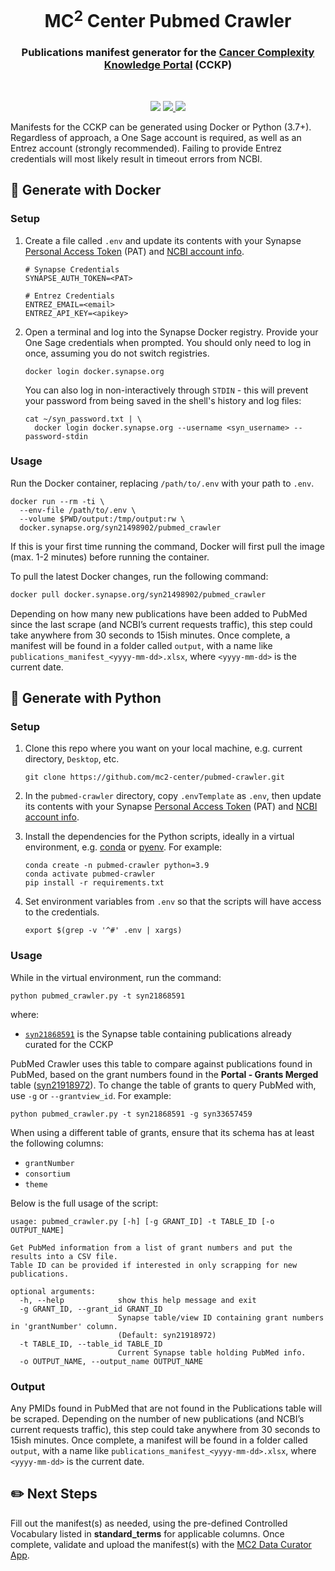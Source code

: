 <h1 align="center">
  MC<sup>2</sup> Center Pubmed Crawler
</h1>

<h3 align="center">
  Publications manifest generator for the 
  <a href="https://cancercomplexity.synapse.org/" target="_blank">Cancer Complexity Knowledge Portal</a> 
  (CCKP)
</h3>
<br/>

<p align="center">
  <img src="https://img.shields.io/maintenance/yes/2022?style=flat-square">
  <a href="https://github.com/mc2-center/pubmed-crawler/commits/main">
    <img src="https://img.shields.io/github/last-commit/mc2-center/pubmed-crawler?color=informational&style=flat-square">
  </a>
  <a href="https://github.com/mc2-center/pubmed-crawler/issues">
    <img src="https://img.shields.io/github/issues-raw/mc2-center/pubmed-crawler?color=important&style=flat-square">
  </a>
<p>

Manifests for the CCKP can be generated using Docker or Python (3.7+).
Regardless of approach, a One Sage account is required, as well as an
Entrez account (strongly recommended). Failing to provide Entrez credentials 
will most likely result in timeout errors from NCBI.

## :whale: Generate with Docker

### Setup

1. Create a file called `.env` and update its contents with your Synapse
   [Personal Access Token] (PAT) and [NCBI account info].

    ```
    # Synapse Credentials
    SYNAPSE_AUTH_TOKEN=<PAT>

    # Entrez Credentials
    ENTREZ_EMAIL=<email>
    ENTREZ_API_KEY=<apikey>
    ```

2. Open a terminal and log into the Synapse Docker registry. Provide your
   One Sage credentials when prompted. You should only need to log in once,
   assuming you do not switch registries.

    ```
    docker login docker.synapse.org
    ```

    You can also log in non-interactively through `STDIN` - this will prevent
    your password from being saved in the shell's history and log files:

    ```
    cat ~/syn_password.txt | \
      docker login docker.synapse.org --username <syn_username> --password-stdin
    ```

### Usage

Run the Docker container, replacing `/path/to/.env` with your path to `.env`.

```
docker run --rm -ti \
  --env-file /path/to/.env \
  --volume $PWD/output:/tmp/output:rw \
  docker.synapse.org/syn21498902/pubmed_crawler
```

If this is your first time running the command, Docker will first pull the image
(max. 1-2 minutes) before running the container.

To pull the latest Docker changes, run the following command:

```bash
docker pull docker.synapse.org/syn21498902/pubmed_crawler
```

Depending on how many new publications have been added to PubMed since the last
scrape (and NCBI’s current requests traffic), this step could take anywhere from
30 seconds to 15ish minutes. Once complete, a manifest will be found in a folder
called `output`, with a name like `publications_manifest_<yyyy-mm-dd>.xlsx`,
where `<yyyy-mm-dd>` is the current date.

## :snake: Generate with Python

### Setup

1. Clone this repo where you want on your local machine, e.g. current directory,
   `Desktop`, etc.

    ```
    git clone https://github.com/mc2-center/pubmed-crawler.git
    ```

2. In the `pubmed-crawler` directory, copy `.envTemplate` as `.env`, then update
   its contents with your Synapse [Personal Access Token] (PAT) and [NCBI account info].

3. Install the dependencies for the Python scripts, ideally in a virtual
   environment, e.g. [conda] or [pyenv]. For example:

    ```
    conda create -n pubmed-crawler python=3.9
    conda activate pubmed-crawler
    pip install -r requirements.txt
    ```

4. Set environment variables from `.env` so that the scripts will have access
   to the credentials.

    ```
    export $(grep -v '^#' .env | xargs)
    ```

### Usage

While in the virtual environment, run the command:

```
python pubmed_crawler.py -t syn21868591
```

where:

- [`syn21868591`] is the Synapse table containing publications already curated for the CCKP

PubMed Crawler uses this table to compare against publications found in PubMed,
based on the grant numbers found in the **Portal - Grants Merged** table ([syn21918972]).
To change the table of grants to query PubMed with, use `-g` or `--grantview_id`. For example:

```
python pubmed_crawler.py -t syn21868591 -g syn33657459
```

When using a different table of grants, ensure that its schema has at least the following columns:

- `grantNumber`
- `consortium`
- `theme`

Below is the full usage of the script:

```
usage: pubmed_crawler.py [-h] [-g GRANT_ID] -t TABLE_ID [-o OUTPUT_NAME]

Get PubMed information from a list of grant numbers and put the results into a CSV file.
Table ID can be provided if interested in only scrapping for new publications.

optional arguments:
  -h, --help            show this help message and exit
  -g GRANT_ID, --grant_id GRANT_ID
                        Synapse table/view ID containing grant numbers in 'grantNumber' column. 
                        (Default: syn21918972)
  -t TABLE_ID, --table_id TABLE_ID
                        Current Synapse table holding PubMed info.
  -o OUTPUT_NAME, --output_name OUTPUT_NAME
```

### Output

Any PMIDs found in PubMed that are not found in the Publications table will
be scraped. Depending on the number of new publications (and NCBI’s current
requests traffic), this step could take anywhere from 30 seconds to 15ish
minutes. Once complete, a manifest will be found in a folder called `output`,
with a name like `publications_manifest_<yyyy-mm-dd>.xlsx`, where `<yyyy-mm-dd>`
is the current date.

## :pencil2: Next Steps

Fill out the manifest(s) as needed, using the pre-defined Controlled Vocabulary
listed in **standard_terms** for applicable columns. Once complete, validate
and upload the manifest(s) with the [MC2 Data Curator App].

<!-- Links -->

[synapse account]: https://www.synapse.org/#!RegisterAccount:0
[personal access token]: https://www.synapse.org/#!PersonalAccessTokens:
[ncbi account info]: https://support.nlm.nih.gov/knowledgebase/article/KA-05317/en-us
[conda]: https://docs.conda.io/projects/conda/en/latest/user-guide/install/index.html
[pyenv]: https://github.com/pyenv/pyenv#getting-pyenv
[mc2 data curator app]: https://sagebio.shinyapps.io/csbc_data_curator/
[syn21918972]: https://www.synapse.org/#!Synapse:syn21918972/tables/
[`syn21868591`]: https://www.synapse.org/#!Synapse:syn21868591/tables/
